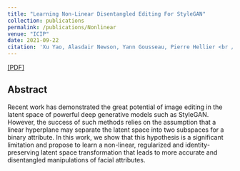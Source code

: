 ```yaml
---
title: "Learning Non-Linear Disentangled Editing For StyleGAN"
collection: publications
permalink: /publications/Nonlinear
venue: "ICIP"
date: 2021-09-22
citation: 'Xu Yao, Alasdair Newson, Yann Gousseau, Pierre Hellier <br /> <i>ICIP 2021</i>'
---
```

[[PDF]](https://xu-yao.github.io/files/2021ICIP_Disentanglement_final_version.pdf)

## Abstract
Recent work has demonstrated the great potential of image editing in the latent space of powerful deep generative models such as StyleGAN. However, the success of such methods relies on the assumption that a linear hyperplane may separate the latent space into two subspaces for a binary attribute. In this work, we show that this hypothesis is a significant limitation and propose to learn a non-linear, regularized and identity-preserving latent space transformation that leads to more accurate and disentangled manipulations of facial attributes.